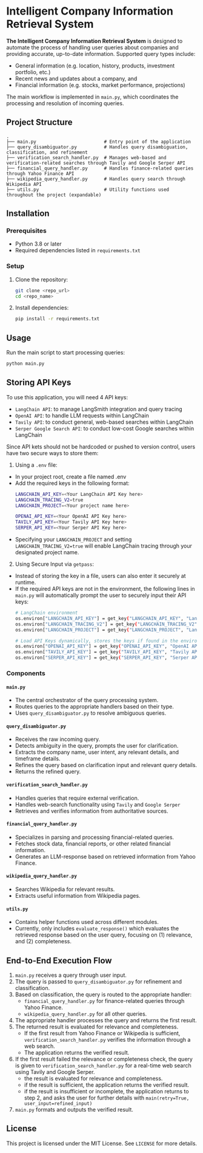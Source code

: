 # Intelligent Company Information Retrieval System

**The Intelligent Company Information Retrieval System** is designed to automate the process of handling user queries about companies and providing accurate, up-to-date information. Supported query types include:

- General information (e.g. location, history, products, investment portfolio, etc.)
- Recent news and updates about a company, and
- Financial information (e.g. stocks, market performance, projections)

The main workflow is implemented in `main.py`, which coordinates the processing and resolution of incoming queries.

## Project Structure

```
.
├── main.py                         # Entry point of the application
├── query_disambiguator.py          # Handles query disambiguation, classification, and refinement
├── verification_search_handler.py  # Manages web-based and verification-related searches through Tavily and Google Serper API
├── financial_query_handler.py      # Handles finance-related queries through Yahoo Finance API
├── wikipedia_query_handler.py      # Handles query search through Wikipedia API
├── utils.py                        # Utility functions used throughout the project (expandable)
```

## Installation

### Prerequisites
- Python 3.8 or later
- Required dependencies listed in `requirements.txt`

### Setup
1. Clone the repository:
   ```sh
   git clone <repo_url>
   cd <repo_name>
   ```
2. Install dependencies:
   ```sh
   pip install -r requirements.txt
   ```

## Usage

Run the main script to start processing queries:
```sh
python main.py
```

## Storing API Keys
To use this application, you will need 4 API keys:
- `LangChain API`: to manage LangSmith integration and query tracing
- `OpenAI API`: to handle LLM requests within LangChain
- `Tavily API`: to conduct general, web-based searches within LangChain
- `Serper Google Search API`: to conduct low-cost Google searches within LangChain

Since API kets should not be hardcoded or pushed to version control, users have two secure ways to store them:
1. Using a `.env` file:
- In your project root, create a file named .env
- Add the required keys in the following format:
  ```sh
  LANGCHAIN_API_KEY=<Your LangChain API Key here>
  LANGCHAIN_TRACING_V2=true
  LANGCHAIN_PROJECT=<Your project name here>

  OPENAI_API_KEY=<Your OpenAI API Key here>
  TAVILY_API_KEY=<Your Tavily API Key here>
  SERPER_API_KEY=<Your Serper API Key here>
  ```
- Specifying your `LANGCHAIN_PROJECT` and setting `LANGCHAIN_TRACING_V2=true` will enable LangChain tracing through your designated project name.

2. Using Secure Input via `getpass`:
- Instead of storing the key in a file, users can also enter it securely at runtime.
- If the required API keys are not in the environment, the following lines in `main.py` will automatically prompt the user to securely input their API keys:
  ```sh
  # LangChain environment
  os.environ["LANGCHAIN_API_KEY"] = get_key("LANGCHAIN_API_KEY", "LangChain API Key")
  os.environ["LANGCHAIN_TRACING_V2"] = get_key("LANGCHAIN_TRACING_V2", "LangChain Tracing [true/false]")
  os.environ["LANGCHAIN_PROJECT"] = get_key("LANGCHAIN_PROJECT", "LangChain Project Name")

  # Load API Keys dynamically, stores the keys if found in the environment, otherwise asks for user input
  os.environ["OPENAI_API_KEY"] = get_key("OPENAI_API_KEY", "OpenAI API Key")
  os.environ["TAVILY_API_KEY"] = get_key("TAVILY_API_KEY", "Tavily API Key")
  os.environ["SERPER_API_KEY"] = get_key("SERPER_API_KEY", "Serper API Key")
  ```

### Components

#### `main.py`
- The central orchestrator of the query processing system.
- Routes queries to the appropriate handlers based on their type.
- Uses `query_disambiguator.py` to resolve ambiguous queries.

#### `query_disambiguator.py`
- Receives the raw incoming query.
- Detects ambiguity in the query, prompts the user for clarification.
- Extracts the company name, user intent, any relevant details, and timeframe details.
- Refines the query based on clarification input and relevant query details.
- Returns the refined query.

#### `verification_search_handler.py`
- Handles queries that require external verification.
- Handles web-search functionality using `Tavily` and `Google Serper`
- Retrieves and verifies information from authoritative sources.

#### `financial_query_handler.py`
- Specializes in parsing and processing financial-related queries.
- Fetches stock data, financial reports, or other related financial information.
- Generates an LLM-response based on retrieved information from Yahoo Finance.

#### `wikipedia_query_handler.py`
- Searches Wikipedia for relevant results.
- Extracts useful information from Wikipedia pages.

#### `utils.py`
- Contains helper functions used across different modules.
- Currently, only includes `evaluate_response()` which evaluates the retrieved response based on the user query, focusing on (1) relevance, and (2) completeness.

## End-to-End Execution Flow
1. `main.py` receives a query through user input.
2. The query is passed to `query_disambiguator.py` for refinement and classification.
3. Based on classification, the query is routed to the appropriate handler:
   - `financial_query_handler.py` for finance-related queries through Yahoo Finance.
   - `wikipedia_query_handler.py` for all other queries.
4. The appropriate handler processes the query and returns the first result.
5. The returned result is evaluated for relevance and completeness.
   - If the first result from Yahoo Finance or Wikipedia is sufficient, `verification_search_handler.py` verifies the information through a web search.
   - The application returns the verified result.
5. If the first result failed the relevance or completeness check, the query is given to `verification_search_handler.py` for a real-time web search using Tavily and Google Serper.
   - the result is evaluated for relevance and completeness.
   - if the result is sufficient, the application returns the verified result.
   - if the result is insufficient or incomplete, the application returns to step 2, and asks the user for further details with `main(retry=True, user_input=refined_input)`
5. `main.py` formats and outputs the verified result.


## License
This project is licensed under the MIT License. See `LICENSE` for more details.
